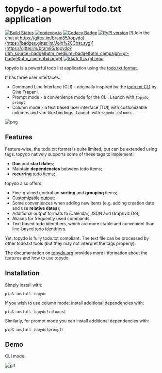 topydo - a powerful todo.txt application
========================================

[![Build Status](https://travis-ci.org/bram85/topydo.svg?branch=master)](https://travis-ci.org/bram85/topydo) [![codecov.io](https://codecov.io/github/bram85/topydo/coverage.svg?branch=master)](https://codecov.io/github/bram85/topydo?branch=master) [![Codacy Badge](https://api.codacy.com/project/badge/Grade/2957b80fffa0460bbb0e1ff7948f0ee7)](https://www.codacy.com/app/bram85/topydo?utm_source=github.com&amp;utm_medium=referral&amp;utm_content=bram85/topydo&amp;utm_campaign=Badge_Grade) [![PyPI version](https://badge.fury.io/py/topydo.svg)](https://badge.fury.io/py/topydo) [![Join the chat at https://gitter.im/bram85/topydo](https://badges.gitter.im/Join%20Chat.svg)](https://gitter.im/bram85/topydo?utm_source=badge&utm_medium=badge&utm_campaign=pr-badge&utm_content=badge) [![Flattr this git repo](http://api.flattr.com/button/flattr-badge-large.png)](https://flattr.com/submit/auto?user_id=bram85&url=https://github.com/bram85/topydo&title=topydo&language=&tags=github&category=software) 

topydo is a powerful todo list application using the [todo.txt format][1].

It has three user interfaces:

* Command Line Interface (CLI) - originally inspired by the [todo.txt CLI][2]
  by Gina Trapani.
* Prompt mode - a convenience mode for the CLI. Launch with `topydo prompt`.
* Column mode - a text based user interface (TUI) with customizable columns and
  vim-like bindings. Launch with `topydo columns`.

![png][6]

Features
--------

Feature-wise, the todo.txt format is quite limited, but can be extended using
tags. topydo natively supports some of these tags to implement:

* **Due** and **start dates**;
* Maintain **dependencies** between todo items;
* **recurring** todo items;

topydo also offers:

* Fine-grained control on **sorting** and **grouping** items;
* Customizable output;
* Some conveniences when adding new items (e.g. adding creation date and use
  **relative dates**);
* Additional output formats to iCalendar, JSON and Graphviz Dot;
* Aliases for frequently used commands.
* Text based todo identifiers, which are more stable and convenient than
  line-based todo identifiers.

Yet, topydo is fully todo.txt compliant. The text file can be processed by
other todo.txt tools (but they may not interpret the tags properly).

The documentation on [topydo.org][4] provides more information about the
features and how to use topydo.

Installation
------------

Simply install with:

    pip3 install topydo

If you wish to use column mode: install additional dependencies with:

    pip3 install topydo[columns]

Similarly, for prompt mode you can install additional dependencies with:

    pip3 install topydo[prompt]

Demo
----

CLI mode:

![gif][5]

[1]: https://github.com/todotxt/todo.txt
[2]: https://github.com/ginatrapani/todo.txt-cli
[3]: https://github.com/bram85/todo.txt-tools
[4]: https://www.topydo.org
[5]: https://raw.githubusercontent.com/bram85/topydo/master/doc/topydo.gif
[6]: https://raw.githubusercontent.com/bram85/topydo/master/doc/columns.png
